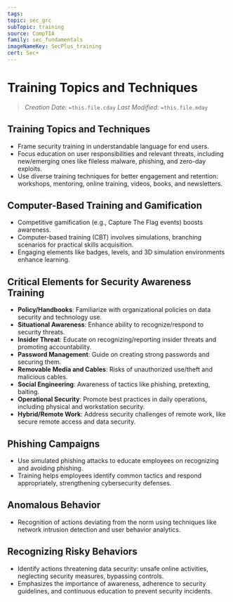 ```yaml
---
tags: 
topic: sec_grc
subTopic: training
source: CompTIA
family: sec_fundamentals
imageNameKey: SecPlus_training
cert: Sec+
---
```

# Training Topics and Techniques
> *Creation Date:* `=this.file.cday`
> *Last Modified:* `=this.file.mday`

## Training Topics and Techniques
- Frame security training in understandable language for end users.
- Focus education on user responsibilities and relevant threats, including new/emerging ones like fileless malware, phishing, and zero-day exploits.
- Use diverse training techniques for better engagement and retention: workshops, mentoring, online training, videos, books, and newsletters.

## Computer-Based Training and Gamification
- Competitive gamification (e.g., Capture The Flag events) boosts awareness.
- Computer-based training (CBT) involves simulations, branching scenarios for practical skills acquisition.
- Engaging elements like badges, levels, and 3D simulation environments enhance learning.

## Critical Elements for Security Awareness Training
- **Policy/Handbooks**: Familiarize with organizational policies on data security and technology use.
- **Situational Awareness**: Enhance ability to recognize/respond to security threats.
- **Insider Threat**: Educate on recognizing/reporting insider threats and promoting accountability.
- **Password Management**: Guide on creating strong passwords and securing them.
- **Removable Media and Cables**: Risks of unauthorized use/theft and malicious cables.
- **Social Engineering**: Awareness of tactics like phishing, pretexting, baiting.
- **Operational Security**: Promote best practices in daily operations, including physical and workstation security.
- **Hybrid/Remote Work**: Address security challenges of remote work, like secure remote access and data security.

## Phishing Campaigns
- Use simulated phishing attacks to educate employees on recognizing and avoiding phishing.
- Training helps employees identify common tactics and respond appropriately, strengthening cybersecurity defenses.

## Anomalous Behavior
- Recognition of actions deviating from the norm using techniques like network intrusion detection and user behavior analytics.

## Recognizing Risky Behaviors
- Identify actions threatening data security: unsafe online activities, neglecting security measures, bypassing controls.
- Emphasizes the importance of awareness, adherence to security guidelines, and continuous education to prevent security incidents.
